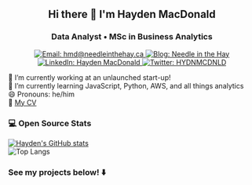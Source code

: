 <h2 align="center">Hi there 👋 I'm Hayden MacDonald</h2>
<h3 align="center">Data Analyst • MSc in Business Analytics</h3>

<p align="center">
    <a href="mailto:hmd@needleinthehay.ca">
        <img src="https://img.shields.io/badge/-hmd@needleinthehay.ca-blue?style=flat&logo=microsoft-outlook" alt="Email: hmd@needleinthehay.ca"/>
    </a>
    <a href="https://needleinthehay.ca/">
        <img src="https://img.shields.io/badge/-Needle%20in%20the%20Hay-black?style=flat&logo=RSS&logoColor=white" alt="Blog: Needle in the Hay"/>
    </a>
    <a href="https://www.linkedin.com/in/hayden-macdonald/">
        <img src="https://img.shields.io/badge/-haydenmacdonald-blue?style=flat&logo=Linkedin&logoColor=white" alt="LinkedIn: Hayden MacDonald"/>
    </a>
    <a href="https://twitter.com/HYDNMCDNLD">
        <img src="https://img.shields.io/badge/-@HYDNMCDNLD-00acee?style=flat&logo=Twitter&logoColor=white" alt="Twitter: HYDNMCDNLD"/>
    </a>
</p>

💼 I’m currently working at an unlaunched start-up!  
🌱 I’m currently learning JavaScript, Python, AWS, and all things analytics  
😄 Pronouns: he/him  
📄 [My CV](https://needleinthehay.ca/cv.pdf)   

### 💻 Open Source Stats

<picture>
    <source srcset="https://github-readme-stats.vercel.app/api?username=HaydenMacDonald&show_icons=true" media="(data-color-mode: light)"/>
    <source srcset="https://github-readme-stats.vercel.app/api?username=HaydenMacDonald&show_icons=true&theme=dark" media="(data-color-mode: dark)"/>
</picture>

[![Hayden's GitHub stats](https://github-readme-stats.vercel.app/api?username=HaydenMacDonald&show_icons=true)](https://github.com/HaydenMacDonald/github-readme-stats)  
![Top Langs](https://github-readme-stats.vercel.app/api/top-langs/?username=HaydenMacDonald&layout=compact&exclude_repo=needle-in-the-hay,rweekly.org&hide=html,css&langs_count=8)

### See my projects below! ⬇️
